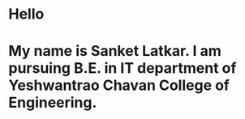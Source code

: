 # Hello
# My name is Sanket Latkar. I am pursuing B.E. in IT department of Yeshwantrao Chavan College of Engineering.
